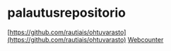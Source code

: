 # palautusrepositorio

[https://github.com/rautiais/ohtuvarasto](https://github.com/rautiais/ohtuvarasto)
[Webcounter](https://github.com/rautiais/ohtu_webcounter)